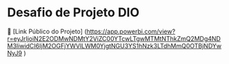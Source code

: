 # Desafio de Projeto DIO

🔗 [Link Público do Projeto] (https://app.powerbi.com/view?r=eyJrIjoiN2E2ODMwNDMtY2ViZC00YTcwLTgwMTMtNThkZmQ2MDg4NDM3IiwidCI6IjM2OGFjYWVlLWM0YjgtNGU3YS1hNzk3LTdhMmQ0OTBjNDYwNyJ9 )








